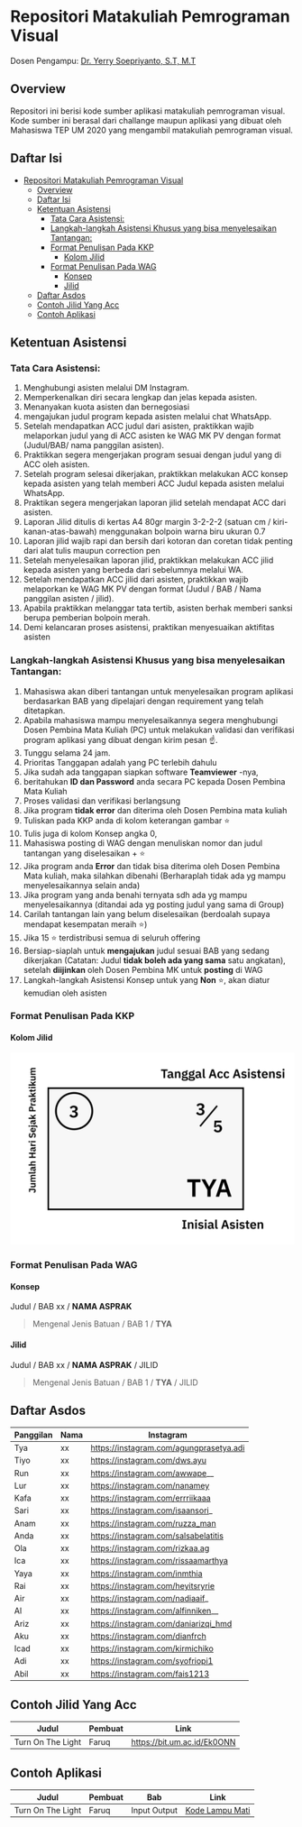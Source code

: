# Repositori Matakuliah Pemrograman Visual
Dosen Pengampu: [Dr. Yerry Soepriyanto, S.T, M.T](https://scholar.google.com/citations?user=JruNllQAAAAJ&hl=en)

## Overview
Repositori ini berisi kode sumber aplikasi matakuliah pemrograman visual. Kode sumber ini berasal dari challange maupun aplikasi yang dibuat oleh Mahasiswa TEP UM 2020 yang mengambil matakuliah pemrograman visual.

## Daftar Isi
- [Repositori Matakuliah Pemrograman Visual](#repositori-matakuliah-pemrograman-visual)
  - [Overview](#overview)
  - [Daftar Isi](#daftar-isi)
  - [Ketentuan Asistensi](#ketentuan-asistensi)
    - [Tata Cara Asistensi:](#tata-cara-asistensi)
    - [Langkah-langkah Asistensi Khusus yang bisa menyelesaikan Tantangan:](#langkah-langkah-asistensi-khusus-yang-bisa-menyelesaikan-tantangan)
    - [Format Penulisan Pada KKP](#format-penulisan-pada-kkp)
      - [Kolom Jilid](#kolom-jilid)
    - [Format Penulisan Pada WAG](#format-penulisan-pada-wag)
      - [Konsep](#konsep)
      - [Jilid](#jilid)
  - [Daftar Asdos](#daftar-asdos)
  - [Contoh Jilid Yang Acc](#contoh-jilid-yang-acc)
  - [Contoh Aplikasi](#contoh-aplikasi)

## Ketentuan Asistensi

### Tata Cara Asistensi:

1. Menghubungi asisten melalui DM Instagram.
2. Memperkenalkan diri secara lengkap dan jelas kepada asisten.
3. Menanyakan kuota asisten dan bernegosiasi
4. mengajukan judul program kepada asisten melalui chat WhatsApp.
5. Setelah mendapatkan ACC judul dari asisten, praktikkan wajib melaporkan judul yang di ACC asisten ke WAG MK PV dengan format (Judul/BAB/ nama panggilan asisten).
6. Praktikkan segera mengerjakan program sesuai dengan judul yang di ACC oleh asisten.
7. Setelah program selesai dikerjakan, praktikkan melakukan ACC konsep kepada asisten yang telah memberi ACC Judul kepada asisten melalui WhatsApp.
8. Praktikan segera mengerjakan laporan jilid setelah mendapat ACC dari asisten.
9. Laporan Jilid ditulis di kertas A4 80gr margin 3-2-2-2 (satuan cm / kiri-kanan-atas-bawah) menggunakan bolpoin warna biru ukuran 0.7
10. Laporan jilid wajib rapi dan bersih dari kotoran dan coretan tidak penting dari alat tulis maupun correction pen
11. Setelah menyelesaikan laporan jilid, praktikkan melakukan ACC jilid kepada asisten yang berbeda dari sebelumnya melalui WA.
12. Setelah mendapatkan ACC jilid dari asisten, praktikkan wajib melaporkan ke WAG MK PV dengan format (Judul / BAB / Nama panggilan asisten / jilid).
13. Apabila praktikkan melanggar tata tertib, asisten berhak memberi sanksi berupa pemberian bolpoin merah.
14. Demi kelancaran proses asistensi, praktikan menyesuaikan aktifitas asisten

### Langkah-langkah Asistensi Khusus yang bisa menyelesaikan Tantangan:

1. Mahasiswa akan diberi tantangan untuk menyelesaikan program aplikasi berdasarkan BAB yang dipelajari dengan requirement yang telah ditetapkan. 
2. Apabila mahasiswa mampu menyelesaikannya segera menghubungi Dosen Pembina Mata Kuliah (PC) untuk melakukan validasi dan verifikasi program aplikasi yang dibuat dengan kirim pesan ☝️. 
3. Tunggu selama 24 jam. 
4. Prioritas Tanggapan adalah yang PC terlebih dahulu
5. Jika sudah ada tanggapan siapkan software **Teamviewer** -nya, 
6. beritahukan **ID dan Password** anda secara PC kepada Dosen Pembina Mata Kuliah
7. Proses validasi dan verifikasi berlangsung
8. Jika program **tidak error** dan diterima oleh Dosen Pembina mata kuliah
9. Tuliskan pada KKP anda di kolom keterangan gambar ⭐
10. Tulis juga di kolom Konsep angka 0, 
11. Mahasiswa posting  di WAG dengan menuliskan nomor dan judul tantangan yang diselesaikan + ⭐
12. Jika program anda **Error** dan tidak bisa diterima oleh Dosen Pembina Mata kuliah, maka silahkan dibenahi (Berharaplah tidak ada yg mampu menyelesaikannya selain anda)
13. Jika program yang anda benahi ternyata sdh ada yg mampu menyelesaikannya (ditandai ada yg posting judul yang sama di Group)
14.	Carilah tantangan lain yang belum diselesaikan (berdoalah supaya mendapat kesempatan meraih ⭐)
15.	Jika 15 ⭐ terdistribusi semua di seluruh offering
16.	Bersiap-siaplah untuk **mengajukan** judul sesuai BAB yang sedang dikerjakan (Catatan: Judul **tidak boleh ada yang sama** satu angkatan), setelah **diijinkan** oleh Dosen Pembina MK untuk **posting** di WAG
17. Langkah-langkah Asistensi Konsep untuk yang **Non** ⭐, akan diatur kemudian oleh asisten

### Format Penulisan Pada KKP

#### Kolom Jilid

![Penulisan Jilid](/docs/penulisan-kkp-jilid.jpg)

### Format Penulisan Pada WAG

#### Konsep

Judul / BAB xx / **NAMA ASPRAK**

> Mengenal Jenis Batuan / BAB 1 / **TYA**

#### Jilid

Judul / BAB xx / **NAMA ASPRAK** / JILID

> Mengenal Jenis Batuan / BAB 1 / **TYA** / JILID

## Daftar Asdos
| Panggilan | Nama | Instagram                               |
| --------- | ---- | --------------------------------------- |
| Tya       | xx   | https://instagram.com/agungprasetya.adi |
| Tiyo      | xx   | https://instagram.com/dws.ayu           |
| Run       | xx   | https://instagram.com/awwape__          |
| Lur       | xx   | https://instagram.com/nanamey           |
| Kafa      | xx   | https://instagram.com/errriikaaa        |
| Sari      | xx   | https://instagram.com/isaansori_        |
| Anam      | xx   | https://instagram.com/ruzza_man         |
| Anda      | xx   | https://instagram.com/salsabelatitis    |
| Ola       | xx   | https://instagram.com/rizkaa.ag         |
| Ica       | xx   | https://instagram.com/rissaamarthya     |
| Yaya      | xx   | https://instagram.com/inmthia           |
| Rai       | xx   | https://instagram.com/heyitsryrie       |
| Air       | xx   | https://instagram.com/nadiaaif_         |
| Al        | xx   | https://instagram.com/alfinniken__      |
| Ariz      | xx   | https://instagram.com/daniarizqi_hmd    |
| Aku       | xx   | https://instagram.com/dianfrch          |
| Icad      | xx   | https://instagram.com/kirmichiko        |
| Adi       | xx   | https://instagram.com/syofriopi1        |
| Abil      | xx   | https://instagram.com/fais1213          |

## Contoh Jilid Yang Acc
| Judul             | Pembuat | Link                        |
| ----------------- | ------- | --------------------------- |
| Turn On The Light | Faruq   | https://bit.um.ac.id/Ek0ONN |

## Contoh Aplikasi
| Judul             | Pembuat | Bab          | Link                                                                                                                     |
| ----------------- | ------- | ------------ | ------------------------------------------------------------------------------------------------------------------------ |
| Turn On The Light | Faruq   | Input Output | [Kode Lampu Mati](https://github.com/teknologi-pendidikan/matkul-pemrograman-visual/tree/main/BAB-1/Challange_LampuMati) |
